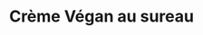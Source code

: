 ---
categories:
- Sucrée
check: Oui
checkAlwaysOk: true
cuisson: Oui
draft: false
ingredients:
  lof:
  - quantite: 1.8
    title: Fécule de maïs (Maïzena)
    unit: Kg
  - quantite: 10
    title: Lait de riz
    unit: litre
  - quantite: 10
    title: lait de soja
    unit: litre
  - quantite: 10
    title: Lait d'avoine
    unit: litre
  sucres:
  - quantite: 6
    title: Sirop de sureau
    unit: litre
layout: recettes
materiel:
- Bruleur
plate: 300
preparation: '1. Tout mélanger à froid

  2. Faire chauffer à feu doux jusqu''à épaississement

  3. Mettre en ramequins'
publishDate: 2024-06-19 19:02:00+00:00
regime:
- vegetarien
- vegan
- sans-lactose
temperature: Froid
title: Crème Végan au sureau
titleslug: creme-vegan-au-sureau_gqbis76w
type: dessert
uuid: gqbis76w
---